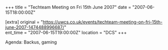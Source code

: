 +++
title = "Techteam Meeting on Fri 15th June 2007"
date = "2007-06-15T18:00:00Z"

[extra]
original = "https://uwcs.co.uk/events/techteam-meeting-on-fri-15th-june-2007-1474488996687/"    
ent_time = "2007-06-15T19:00:00Z"
location = "DCS"
+++

Agenda: Backus, gaming

